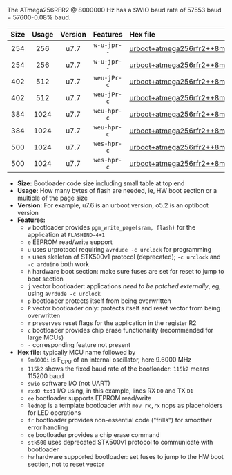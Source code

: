 The ATmega256RFR2 @ 8000000 Hz has a SWIO baud rate of 57553 baud = 57600-0.08% baud.

|Size|Usage|Version|Features|Hex file|
|:-:|:-:|:-:|:-:|:--|
|254|256|u7.7|`w-u-jpr--`|[urboot+atmega256rfr2++8m0000i+++57k6_swio_rxd2_txd3.hex](https://raw.githubusercontent.com/stefanrueger/urboot.hex/main/mcus/atmega256rfr2/internal_oscillator/fint++8m0000_Hz/br+++57k6_bps/urboot+atmega256rfr2++8m0000i+++57k6_swio_rxd2_txd3.hex)|
|254|256|u7.7|`w-u-jpr--`|[urboot+atmega256rfr2++8m0000i+++57k6_swio_rxe0_txe1.hex](https://raw.githubusercontent.com/stefanrueger/urboot.hex/main/mcus/atmega256rfr2/internal_oscillator/fint++8m0000_Hz/br+++57k6_bps/urboot+atmega256rfr2++8m0000i+++57k6_swio_rxe0_txe1.hex)|
|402|512|u7.7|`weu-jPr-c`|[urboot+atmega256rfr2++8m0000i+++57k6_swio_rxd2_txd3_ee_lednop_fr_ce.hex](https://raw.githubusercontent.com/stefanrueger/urboot.hex/main/mcus/atmega256rfr2/internal_oscillator/fint++8m0000_Hz/br+++57k6_bps/urboot+atmega256rfr2++8m0000i+++57k6_swio_rxd2_txd3_ee_lednop_fr_ce.hex)|
|402|512|u7.7|`weu-jPr-c`|[urboot+atmega256rfr2++8m0000i+++57k6_swio_rxe0_txe1_ee_lednop_fr_ce.hex](https://raw.githubusercontent.com/stefanrueger/urboot.hex/main/mcus/atmega256rfr2/internal_oscillator/fint++8m0000_Hz/br+++57k6_bps/urboot+atmega256rfr2++8m0000i+++57k6_swio_rxe0_txe1_ee_lednop_fr_ce.hex)|
|384|1024|u7.7|`weu-hpr-c`|[urboot+atmega256rfr2++8m0000i+++57k6_swio_rxd2_txd3_ee_lednop_fr_ce_hw.hex](https://raw.githubusercontent.com/stefanrueger/urboot.hex/main/mcus/atmega256rfr2/internal_oscillator/fint++8m0000_Hz/br+++57k6_bps/urboot+atmega256rfr2++8m0000i+++57k6_swio_rxd2_txd3_ee_lednop_fr_ce_hw.hex)|
|384|1024|u7.7|`weu-hpr-c`|[urboot+atmega256rfr2++8m0000i+++57k6_swio_rxe0_txe1_ee_lednop_fr_ce_hw.hex](https://raw.githubusercontent.com/stefanrueger/urboot.hex/main/mcus/atmega256rfr2/internal_oscillator/fint++8m0000_Hz/br+++57k6_bps/urboot+atmega256rfr2++8m0000i+++57k6_swio_rxe0_txe1_ee_lednop_fr_ce_hw.hex)|
|500|1024|u7.7|`wes-hpr-c`|[urboot+atmega256rfr2++8m0000i+++57k6_swio_rxd2_txd3_ee_lednop_fr_ce_stk500_hw.hex](https://raw.githubusercontent.com/stefanrueger/urboot.hex/main/mcus/atmega256rfr2/internal_oscillator/fint++8m0000_Hz/br+++57k6_bps/urboot+atmega256rfr2++8m0000i+++57k6_swio_rxd2_txd3_ee_lednop_fr_ce_stk500_hw.hex)|
|500|1024|u7.7|`wes-hpr-c`|[urboot+atmega256rfr2++8m0000i+++57k6_swio_rxe0_txe1_ee_lednop_fr_ce_stk500_hw.hex](https://raw.githubusercontent.com/stefanrueger/urboot.hex/main/mcus/atmega256rfr2/internal_oscillator/fint++8m0000_Hz/br+++57k6_bps/urboot+atmega256rfr2++8m0000i+++57k6_swio_rxe0_txe1_ee_lednop_fr_ce_stk500_hw.hex)|

- **Size:** Bootloader code size including small table at top end
- **Usage:** How many bytes of flash are needed, ie, HW boot section or a multiple of the page size
- **Version:** For example, u7.6 is an urboot version, o5.2 is an optiboot version
- **Features:**
  + `w` bootloader provides `pgm_write_page(sram, flash)` for the application at `FLASHEND-4+1`
  + `e` EEPROM read/write support
  + `u` uses urprotocol requiring `avrdude -c urclock` for programming
  + `s` uses skeleton of STK500v1 protocol (deprecated); `-c urclock` and `-c arduino` both work
  + `h` hardware boot section: make sure fuses are set for reset to jump to boot section
  + `j` vector bootloader: applications *need to be patched externally*, eg, using `avrdude -c urclock`
  + `p` bootloader protects itself from being overwritten
  + `P` vector bootloader only: protects itself and reset vector from being overwritten
  + `r` preserves reset flags for the application in the register R2
  + `c` bootloader provides chip erase functionality (recommended for large MCUs)
  + `-` corresponding feature not present
- **Hex file:** typically MCU name followed by
  + `9m6000i` is F<sub>CPU</sub> of an internal oscillator, here 9.6000 MHz
  + `115k2` shows the fixed baud rate of the bootloader: `115k2` means 115200 baud
  + `swio` software I/O (not UART)
  + `rxd0 txd1` I/O using, in this example, lines RX `D0` and TX `D1`
  + `ee` bootloader supports EEPROM read/write
  + `lednop` is a template bootloader with `mov rx,rx` nops as placeholders for LED operations
  + `fr` bootloader provides non-essential code ("frills") for smoother error handling
  + `ce` bootloader provides a chip erase command
  + `stk500` uses deprecated STK500v1 protocol to communicate with bootloader
  + `hw` hardware supported bootloader: set fuses to jump to the HW boot section, not to reset vector
